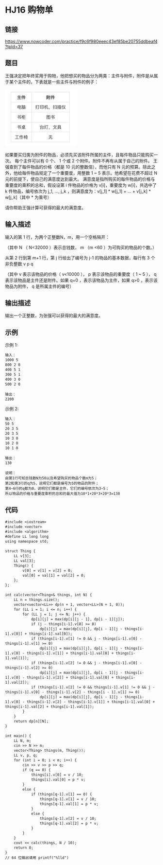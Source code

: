 # HJ16 购物单
## 链接
https://www.nowcoder.com/practice/f9c6f980eeec43ef85be20755ddbeaf4?tpId=37

## 题目 
王强决定把年终奖用于购物，他把想买的物品分为两类：主件与附件，附件是从属于某个主件的，下表就是一些主件与附件的例子：

![](img/29example.png)

如果要买归类为附件的物品，必须先买该附件所属的主件，且每件物品只能购买一次。
每个主件可以有 0 个、 1 个或 2 个附件。附件不再有从属于自己的附件。
王强查到了每件物品的价格（都是 10 元的整数倍），而他只有 N 元的预算。除此之外，他给每件物品规定了一个重要度，用整数 1 ~ 5 表示。他希望在花费不超过 N 元的前提下，使自己的满意度达到最大。
满意度是指所购买的每件物品的价格与重要度的乘积的总和，假设设第 i 件物品的价格为 v[i]，重要度为 w[i]，共选中了 k 件物品，编号依次为 j_1, ..., j_k ，则满意度为：v[j_1] * w[j_1] + ... + v[j_k] * w[j_k]（其中 * 为乘号）

请你帮助王强计算可获得的最大的满意度。

## 输入描述
输入的第 1 行，为两个正整数N，m，用一个空格隔开：

（其中 N （ N<32000 ）表示总钱数， m （m <60 ）为可购买的物品的个数。）

从第 2 行到第 m+1 行，第 j 行给出了编号为 j-1 的物品的基本数据，每行有 3 个非负整数 v p q

（其中 v 表示该物品的价格（ v<10000 ）， p 表示该物品的重要度（ 1 ~ 5 ）， q 表示该物品是主件还是附件。如果 q=0 ，表示该物品为主件，如果 q>0 ，表示该物品为附件， q 是所属主件的编号）

## 输出描述
输出一个正整数，为张强可以获得的最大的满意度。

## 示例
示例 1:
```
输入：
1000 5
800 2 0
400 5 1
300 5 1
400 3 0
500 2 0

输出：
2200
```
示例 2:
```
输入：
50 5
20 3 5
20 3 5
10 3 0
10 2 0
10 1 0

输出：
130

说明：
由第1行可知总钱数N为50以及希望购买的物品个数m为5；
第2和第3行的q为5，说明它们都是编号为5的物品的附件；
第4~6行的q都为0，说明它们都是主件，它们的编号依次为3~5；
所以物品的价格与重要度乘积的总和的最大值为10*1+20*3+20*3=130   
```

## 代码
```
#include <iostream>
#include <vector>
#include <algorithm>
#define LL long long
using namespace std;

struct Thing {
    LL v[3];
    LL val[3];
    Thing() {
        v[0] = v[1] = v[2] = 0;
        val[0] = val[1] = val[2] = 0;
    };
};

int calc(vector<Thing>& things, int N) {
    LL n = things.size();
    vector<vector<LL>> dp(n + 1, vector<LL>(N + 1, 0));
    for (LL i = 1; i <= n; i++) {
        for (LL j = 1; j <= N; j++) {
            dp[i][j] = max(dp[i][j - 1], dp[i - 1][j]);
            if (j - things[i-1].v[0] >= 0)
                dp[i][j] = max(dp[i][j], dp[i - 1][j - things[i-1].v[0]] + things[i-1].val[0]);
            if (things[i-1].v[1] != 0 && j - things[i-1].v[0] - things[i-1].v[1] >= 0)
                dp[i][j] = max(dp[i][j], dp[i - 1][j - things[i-1].v[0] - things[i-1].v[1]] + things[i-1].val[0] + things[i-1].val[1]);
            if (things[i-1].v[2] != 0 && j - things[i-1].v[0] - things[i-1].v[2] >= 0)
                dp[i][j] = max(dp[i][j], dp[i - 1][j - things[i-1].v[0] - things[i-1].v[2]] + things[i-1].val[0] + things[i-1].val[2]);
            if (things[i-1].v[2] != 0 && things[i-1].v[1] != 0 && j - things[i-1].v[0] - things[i-1].v[2] - things[i - 1].v[1] >= 0)
                dp[i][j] = max(dp[i][j], dp[i - 1][j - things[i-1].v[0] - things[i-1].v[2] - things[i-1].v[1]] + things[i-1].val[0] + things[i-1].val[2] + things[i-1].val[1]);
        }
    }
    return dp[n][N];
}

int main() {
    LL N, m;
    cin >> N >> m;
    vector<Thing> things(m, Thing());
    LL v, p, q;
    for (int i = 0; i < m; i++) {
        cin >> v >> p >> q;
        if (q == 0) {
            things[i].v[0] = v / 10;
            things[i].val[0] = p * v;
        }
        else {
            if (things[q-1].v[1] == 0) {
                things[q-1].v[1] = v / 10;
                things[q-1].val[1] = p * v;
            }
            else {
                things[q-1].v[2] = v / 10;
                things[q-1].val[2] = p * v;
            }
        }
    }
    cout << calc(things, N / 10);
    return 0;
}
// 64 位输出请用 printf("%lld")
```